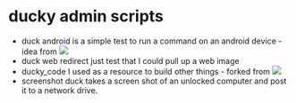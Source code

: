 # ducky admin scripts

- duck android is a simple test to run a command on an android device - idea from ![](https://github.com/hak5darren/USB-Rubber-Ducky/wiki/Payload---Android-5.x-Lockscreen) 
- duck web redirect just test that I could pull up a web image
- ducky_code I used as a resource to build other things - forked from ![](https://www.ducktoolkit.com/payload/?os_type=windows) 
- screenshot duck takes a screen shot of an unlocked computer and post it to a network drive.

